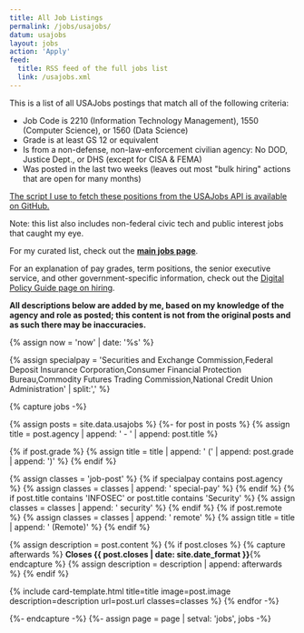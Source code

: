 ```yaml
---
title: All Job Listings
permalink: /jobs/usajobs/
datum: usajobs
layout: jobs
action: 'Apply'
feed:
  title: RSS feed of the full jobs list
  link: /usajobs.xml
---
```


This is a list of all USAJobs postings that match all of the following criteria:

* Job Code is 2210 (Information Technology Management), 1550 (Computer Science), or 1560 (Data Science)
* Grade is at least GS 12 or equivalent
* Is from a non-defense, non-law-enforcement civilian agency: No DOD, Justice Dept., or DHS (except for CISA & FEMA)
* Was posted in the last two weeks (leaves out most "bulk hiring" actions that are open for many months)

[The script I use to fetch these positions from the USAJobs API is available on GitHub.](https://github.com/krusynth/usajobs-feed)

Note: this list also includes non-federal civic tech and public interest jobs that caught my eye.

For my curated list, check out the **[main jobs page](/jobs/)**.

For an explanation of pay grades, term positions, the senior executive service, and other government-specific information, check out the [Digital Policy Guide page on hiring](https://digitalpolicy.us/policies/hiring/).

**All descriptions below are added by me, based on my knowledge of the agency and role as posted; this content is not from the original posts and as such there may be inaccuracies.**

{% assign now = 'now' | date: '%s' %}

{% assign specialpay = 'Securities and Exchange Commission,Federal Deposit Insurance Corporation,Consumer Financial Protection Bureau,Commodity Futures Trading Commission,National Credit Union Administration' | split:',' %}

{% capture jobs -%}

{% assign posts = site.data.usajobs %}
{%- for post in posts %}
  {% assign title = post.agency | append: ' - ' | append: post.title %}

  {% if post.grade %}
    {% assign title = title | append: ' (' | append: post.grade | append: ')' %}
  {% endif %}

  {% assign classes = 'job-post' %}
  {% if specialpay contains post.agency %}
    {% assign classes = classes | append: ' special-pay' %}
  {% endif %}
  {% if post.title contains 'INFOSEC' or post.title contains 'Security' %}
    {% assign classes = classes | append: ' security' %}
  {% endif %}
  {% if post.remote %}
    {% assign classes = classes | append: ' remote' %}
    {% assign title = title | append: ' (Remote)' %}
  {% endif %}

  {% assign description = post.content %}
  {% if post.closes %}
    {% capture afterwards %} **Closes {{ post.closes | date: site.date_format }}**{% endcapture %}
    {% assign description = description | append: afterwards %}
  {% endif %}

  {% include card-template.html
     title=title
     image=post.image
     description=description
     url=post.url
     classes=classes
%}
{% endfor -%}

{%- endcapture -%}
{%- assign page = page | setval: 'jobs', jobs -%}